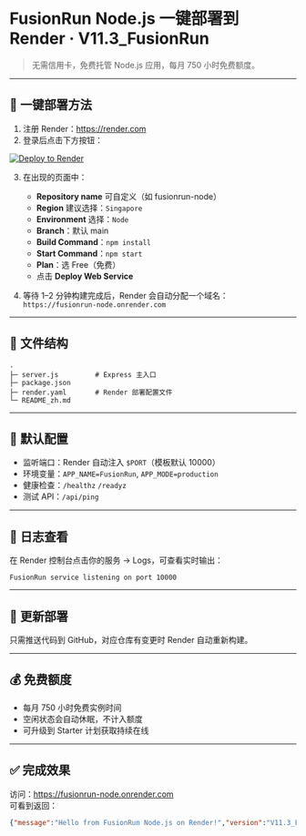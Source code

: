 # FusionRun Node.js 一键部署到 Render · V11.3_FusionRun

> 无需信用卡，免费托管 Node.js 应用，每月 750 小时免费额度。

---

## 🚀 一键部署方法

1. 注册 Render：https://render.com
2. 登录后点击下方按钮：

[![Deploy to Render](https://render.com/images/deploy-to-render-button.svg)](https://render.com/deploy)

3. 在出现的页面中：
   - **Repository name** 可自定义（如 fusionrun-node）
   - **Region** 建议选择：`Singapore`
   - **Environment** 选择：`Node`
   - **Branch**：默认 main
   - **Build Command**：`npm install`
   - **Start Command**：`npm start`
   - **Plan**：选 Free（免费）
   - 点击 **Deploy Web Service**

4. 等待 1–2 分钟构建完成后，Render 会自动分配一个域名：
   `https://fusionrun-node.onrender.com`

---

## 🧩 文件结构

```
.
├─ server.js         # Express 主入口
├─ package.json
├─ render.yaml       # Render 部署配置文件
└─ README_zh.md
```

---

## 🧠 默认配置
- 监听端口：Render 自动注入 `$PORT`（模板默认 10000）
- 环境变量：`APP_NAME=FusionRun`, `APP_MODE=production`
- 健康检查：`/healthz` `/readyz`
- 测试 API：`/api/ping`

---

## 🧰 日志查看
在 Render 控制台点击你的服务 → Logs，可查看实时输出：
```
FusionRun service listening on port 10000
```

---

## 🔄 更新部署
只需推送代码到 GitHub，对应仓库有变更时 Render 自动重新构建。

---

## 💰 免费额度
- 每月 750 小时免费实例时间
- 空闲状态会自动休眠，不计入额度
- 可升级到 Starter 计划获取持续在线

---

## ✅ 完成效果
访问：https://fusionrun-node.onrender.com  
可看到返回：
```json
{"message":"Hello from FusionRun Node.js on Render!","version":"V11.3_FusionRun"}
```
